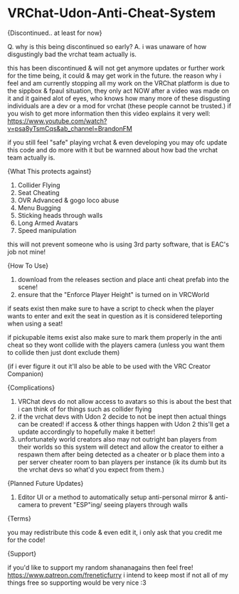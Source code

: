# VRChat-Udon-Anti-Cheat-System
{Discontinued.. at least for now}

Q. why is this being discontinued so early?
A. i was unaware of how disgustingly bad the vrchat team actually is.

this has been discontinued & will not get anymore updates or further work for the time being, it could & may get work in the future.
the reason why i feel and am currently stopping all my work on the VRChat platform is due to the sippbox & fpaul situation, they only act NOW after a video was made on it and it gained alot of eyes, who knows how many more of these disgusting individuals are a dev or a mod for vrchat (these people cannot be trusted.)
if you wish to get more information then this video explains it very well: https://www.youtube.com/watch?v=psa8yTsmCqs&ab_channel=BrandonFM

if you still feel "safe" playing vrchat & even developing you may ofc update this code and do more with it but be warnned about how bad the vrchat team actually is.

{What This protects against}

1. Collider Flying
2. Seat Cheating
3. OVR Advanced & gogo loco abuse
4. Menu Bugging
5. Sticking heads through walls
6. Long Armed Avatars
7. Speed manipulation

this will not prevent someone who is using 3rd party software, that is EAC's job not mine!

{How To Use}

1. download from the releases section and place anti cheat prefab into the scene!
2. ensure that the "Enforce Player Height" is turned on in VRCWorld

if seats exist then make sure to have a script to check when the player wants to enter and exit the seat in question as it is considered teleporting when using a seat!

if pickupable items exist also make sure to mark them properly in the anti cheat so they wont collide with the players camera (unless you want them to collide then just dont exclude them)

(if i ever figure it out it'll also be able to be used with the VRC Creator Companion)

{Complications}

1. VRChat devs do not allow access to avatars so this is about the best that i can think of for things such as collider flying
2. if the vrchat devs with Udon 2 decide to not be inept then actual things can be created! if access & other things happen with Udon 2 this'll get a update accordingly to hopefully make it better!
3. unfortunately world creators also may not outright ban players from their worlds so this system will detect and allow the creator to either a respawn them after being detected as a cheater or b place them into a per server cheater room to ban players per instance (ik its dumb but its the vrchat devs so what'd you expect from them.)

{Planned Future Updates}

1. Editor UI or a method to automatically setup anti-personal mirror & anti-camera to prevent "ESP"ing/ seeing players through walls

{Terms}

you may redistribute this code & even edit it, i only ask that you credit me for the code!

{Support}

if you'd like to support my random shananagains then feel free! https://www.patreon.com/freneticfurry
i intend to keep most if not all of my things free so supporting would be very nice :3
